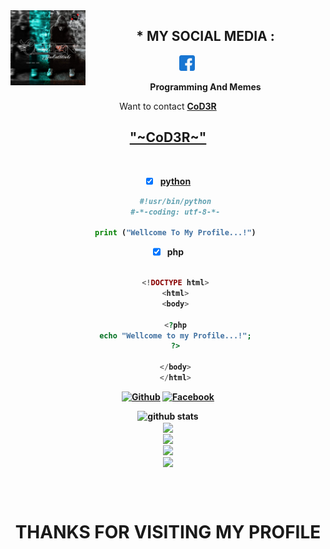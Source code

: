 <img src="https://github.com/CoD3R1337/CoD3R1337/blob/main/IMAGE/Untitled3.jpg" width="120" height="120" align="left">
<center>
  
  
  
   ## * MY SOCIAL MEDIA : <br>
<a href="https://www.facebook.com/SpArKCoD3R" target="_blank"><img src="https://github.com/CoD3R1337/CoD3R1337/blob/main/IMAGE/facebook.png" alt="alt text" width="25" height="25"></a>
&nbsp;&nbsp;     &nbsp;&nbsp;    &nbsp;&nbsp;   &nbsp;&nbsp;   &nbsp;&nbsp;
  
____Programming And Memes____

Want to contact <a href="https://github.com/CoD3R1337"><b>CoD3R 

<div align="center">
<h2>&quot;~CoD3R~&quot;</h2>
</div> <br>
  
  
  
- [x] python
  ```python
  #!usr/bin/python
  #-*-coding: utf-8-*-
  
  print ("Wellcome To My Profile...!")
  ```
- [x] php
  ```php

  <!DOCTYPE html>
  <html>
  <body>

  <?php
  echo "Wellcome to my Profile...!";
  ?>

  </body>
  </html>

  ```


<div align="center">

[![Github](https://img.shields.io/badge/Github-CoD3R1337-dimgray?style=flat-square&logo=github)](https://github.com/CoD3R1337) [![Facebook](https://img.shields.io/badge/Facebook-CoD3R1337-blue?style=flat-square&logo=facebook)](https://www.facebook.com/SpArKCoD3R)

</div>

![github stats](https://github-readme-stats.vercel.app/api?username=CoD3R1337&show_icons=true&include_all_commits=true&theme=chartreuse-dark&cache_seconds=3200) <br>
<img align="center" src="https://github-readme-stats.anuraghazra1.vercel.app/api/top-langs/?username=CoD3R1337&layout=compact&theme=chartreuse-dark" /> <br>
<img align="center" src="https://github-readme-stats.anuraghazra1.vercel.app/api/pin/?username=CoD3R1337&repo=CoD3R&theme=chartreuse-dark" /> <br>
<img align="center" src="https://github-readme-stats.anuraghazra1.vercel.app/api/pin/?username=CoD3R1337&repo=coder-without&theme=chartreuse-dark" /> <br>
<img align="center" src="https://github-readme-stats.anuraghazra1.vercel.app/api/pin/?username=CoD3R1337&repo=CoD3R-Autopass&theme=chartreuse-dark" /> <br>



<br><br>

<div align="center">
  <h1> THANKS FOR VISITING MY PROFILE </h1>
</div
